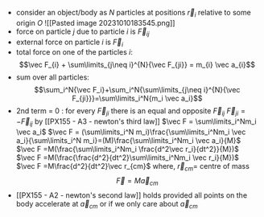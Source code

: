 - consider an object/body as $N$ particles at positions $\vec r_i$ relative to some origin $O$
![[Pasted image 20231010183545.png]]
- force on particle $j$ due to particle $i$ is $\vec F_{ij}$
- external force on particle $i$ is $\vec F_i$
- total force on one of the particles $i:$ $$\vec F_{i} + \sum\limits_{j\neq i}^{N}{\vec F_{ji}} = m_{i} \vec a_{i}$$
- sum over all particles:$$\sum_i^N{\vec F_i}+\sum_i^N{\sum\limits_{j\neq i}^{N}{\vec F_{ji}}}=\sum\limits_i^N{m_i \vec a_i}$$
- 2nd term = 0 : for every $\vec F_{ji}$ there is an equal and opposite $\vec F_{ij}$ 
	$\vec F_{ji}=-\vec F_{ij}$ by [[PX155 - A3 - newton's third law]]
	$\vec F = \sum\limits_i^Nm_i \vec a_i$
	$\vec F = (\sum\limits_i^N m_i)\frac{\sum\limits_i^Nm_i \vec a_i}{\sum\limits_i^N m_i}=(M)\frac{\sum\limits_i^Nm_i \vec a_i}{M}$
	$\vec F =M(\frac{\sum\limits_i^Nm_i \frac{d^2\vec r_i}{dt^2}}{M})$
	$\vec F =M(\frac{\frac{d^2}{dt^2}\sum\limits_i^Nm_i \vec r_i}{M})$
	$\vec F =M\frac{d^2}{dt^2}\vec r_{cm}$
		where, $\vec r_{cm}=$ centre of mass
	$$\vec F =M\vec a_{cm}$$
- [[PX155 - A2 - newton's second law]] holds provided all points on the body accelerate at $\vec a_{cm}$ or if we only care about $\vec a_{cm}$